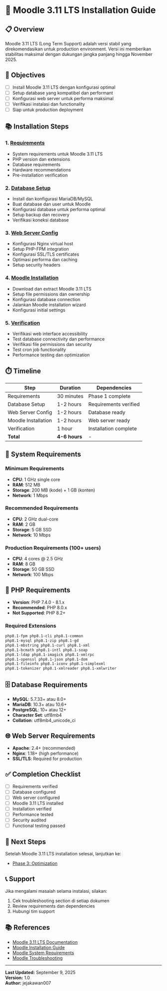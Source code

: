 # 🌟 Moodle 3.11 LTS Installation Guide

## 📋 Overview

Moodle 3.11 LTS (Long Term Support) adalah versi stabil yang direkomendasikan untuk production environment. Versi ini memberikan stabilitas maksimal dengan dukungan jangka panjang hingga November 2025.

## 🎯 Objectives

- [ ] Install Moodle 3.11 LTS dengan konfigurasi optimal
- [ ] Setup database yang kompatibel dan performant
- [ ] Konfigurasi web server untuk performa maksimal
- [ ] Verifikasi instalasi dan functionality
- [ ] Siap untuk production deployment

## 📚 Installation Steps

### 1. [Requirements](01-requirements.md)
- System requirements untuk Moodle 3.11 LTS
- PHP version dan extensions
- Database requirements
- Hardware recommendations
- Pre-installation verification

### 2. [Database Setup](02-database-setup.md)
- Install dan konfigurasi MariaDB/MySQL
- Buat database dan user untuk Moodle
- Konfigurasi database untuk performa optimal
- Setup backup dan recovery
- Verifikasi koneksi database

### 3. [Web Server Config](03-web-server-config.md)
- Konfigurasi Nginx virtual host
- Setup PHP-FPM integration
- Konfigurasi SSL/TLS certificates
- Optimasi performa dan caching
- Setup security headers

### 4. [Moodle Installation](04-moodle-installation.md)
- Download dan extract Moodle 3.11 LTS
- Setup file permissions dan ownership
- Konfigurasi database connection
- Jalankan Moodle installation wizard
- Konfigurasi initial settings

### 5. [Verification](05-verification.md)
- Verifikasi web interface accessibility
- Test database connectivity dan performance
- Verifikasi file permissions dan security
- Test cron job functionality
- Performance testing dan optimization

## ⏱️ Timeline

| Step | Duration | Dependencies |
|------|----------|--------------|
| Requirements | 30 minutes | Phase 1 complete |
| Database Setup | 1-2 hours | Requirements verified |
| Web Server Config | 1-2 hours | Database ready |
| Moodle Installation | 1-2 hours | Web server ready |
| Verification | 1 hour | Installation complete |
| **Total** | **4-6 hours** | - |

## 🔧 System Requirements

### Minimum Requirements
- **CPU**: 1 GHz single core
- **RAM**: 512 MB
- **Storage**: 200 MB (kode) + 1 GB (konten)
- **Network**: 1 Mbps

### Recommended Requirements
- **CPU**: 2 GHz dual-core
- **RAM**: 2 GB
- **Storage**: 5 GB SSD
- **Network**: 10 Mbps

### Production Requirements (100+ users)
- **CPU**: 4 cores @ 2.5 GHz
- **RAM**: 8 GB
- **Storage**: 50 GB SSD
- **Network**: 100 Mbps

## 🐘 PHP Requirements

- **Version**: PHP 7.4.0 - 8.1.x
- **Recommended**: PHP 8.0.x
- **Not Supported**: PHP 8.2+

### Required Extensions
```bash
php8.1-fpm php8.1-cli php8.1-common
php8.1-mysql php8.1-zip php8.1-gd
php8.1-mbstring php8.1-curl php8.1-xml
php8.1-bcmath php8.1-intl php8.1-soap
php8.1-ldap php8.1-imagick php8.1-xmlrpc
php8.1-openssl php8.1-json php8.1-dom
php8.1-fileinfo php8.1-iconv php8.1-simplexml
php8.1-tokenizer php8.1-xmlreader php8.1-xmlwriter
```

## 🗄️ Database Requirements

- **MySQL**: 5.7.33+ atau 8.0+
- **MariaDB**: 10.3+ atau 10.6+
- **PostgreSQL**: 10+ atau 12+
- **Character Set**: utf8mb4
- **Collation**: utf8mb4_unicode_ci

## 🌐 Web Server Requirements

- **Apache**: 2.4+ (recommended)
- **Nginx**: 1.18+ (high performance)
- **SSL/TLS**: Required for production

## ✅ Completion Checklist

- [ ] Requirements verified
- [ ] Database configured
- [ ] Web server configured
- [ ] Moodle 3.11 LTS installed
- [ ] Installation verified
- [ ] Performance tested
- [ ] Security audited
- [ ] Functional testing passed

## 🚀 Next Steps

Setelah Moodle 3.11 LTS installation selesai, lanjutkan ke:
- [Phase 3: Optimization](../../phase-3-optimization/README.md)

## 📞 Support

Jika mengalami masalah selama instalasi, silakan:
1. Cek troubleshooting section di setiap dokumen
2. Review requirements dan dependencies
3. Hubungi tim support

## 📚 References

- [Moodle 3.11 LTS Documentation](https://docs.moodle.org/311/en/Main_page)
- [Moodle Installation Guide](https://docs.moodle.org/311/en/Installation)
- [Moodle System Requirements](https://docs.moodle.org/311/en/Installation)
- [Moodle Troubleshooting](https://docs.moodle.org/311/en/Troubleshooting)

---

**Last Updated:** September 9, 2025  
**Version:** 1.0  
**Author:** jejakawan007
